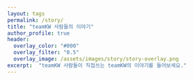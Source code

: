 ```yaml
---
layout: tags
permalink: /story/
title: "teamKW 사람들의 이야기"
author_profile: true
header:
  overlay_color: "#000"
  overlay_filter: "0.5"
  overlay_image: /assets/images/story/story-overlay.png
excerpt:  "teamKW 사람들이 직접쓰는 teamKW의 이야기를 들어보세요."
---
```

